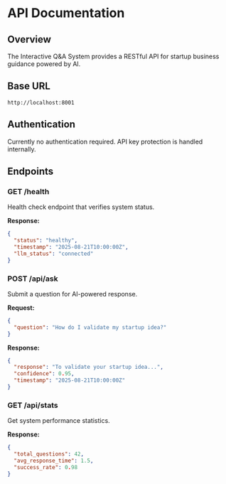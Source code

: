 # API Documentation

## Overview
The Interactive Q&A System provides a RESTful API for startup business guidance powered by AI.

## Base URL
```
http://localhost:8001
```

## Authentication
Currently no authentication required. API key protection is handled internally.

## Endpoints

### GET /health
Health check endpoint that verifies system status.

**Response:**
```json
{
  "status": "healthy",
  "timestamp": "2025-08-21T10:00:00Z",
  "llm_status": "connected"
}
```

### POST /api/ask
Submit a question for AI-powered response.

**Request:**
```json
{
  "question": "How do I validate my startup idea?"
}
```

**Response:**
```json
{
  "response": "To validate your startup idea...",
  "confidence": 0.95,
  "timestamp": "2025-08-21T10:00:00Z"
}
```

### GET /api/stats
Get system performance statistics.

**Response:**
```json
{
  "total_questions": 42,
  "avg_response_time": 1.5,
  "success_rate": 0.98
}
```
